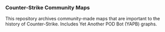 ### Counter-Strike Community Maps
This repository archives community-made maps that are important to the history of Counter-Strike. Includes Yet Another POD Bot (YAPB) graphs.